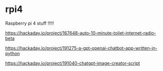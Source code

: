 # rpi4

Raspberry pi 4 stuff !!!!!

https://hackaday.io/project/167648-auto-10-minute-toilet-internet-radio-beta

https://hackaday.io/project/191275-a-gpt-openai-chatbot-app-written-in-python

https://hackaday.io/project/191040-chatgpt-image-creator-script
